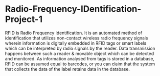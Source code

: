 # Radio-Frequency-IDentification-Project-1

RFID is Radio Frequency Identification. It is an automated method of identification that utilizes non-contact wireless radio frequency signals wherein information is digitally embedded in RFID tags or smart labels which can be interpreted by radio signals by the reader. Data transmission happens between such a reader & movable object which can be detected and monitored. As information analysed from tags is stored in a database, RFID can be assumed equal to barcodes, or you can claim that the system that collects the data of the label retains data in the database.

